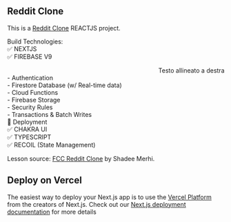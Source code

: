 ## Reddit Clone

This is a [Reddit Clone](https://reddit-clone-ten-gray.vercel.app/) REACTJS project.

Build Technologies: <br/>
✅  NEXTJS <br/>
✅  FIREBASE V9 <br/>
<div style="text-align: right;">Testo allineato a destra</div>
      - Authentication <br/>
      - Firestore Database (w/ Real-time data) <br/>
      - Cloud Functions <br/>
      - Firebase Storage <br/>
      - Security Rules <br/>
      - Transactions & Batch Writes <br/>
      🚀  Deployment <br/>
✅  CHAKRA UI <br/>
✅  TYPESCRIPT <br/>
✅  RECOIL (State Management) <br/>

Lesson source: [FCC Reddit Clone](https://www.youtube.com/watch?v=rCm5RVYKWVg) by Shadee Merhi.

## Deploy on Vercel

The easiest way to deploy your Next.js app is to use the [Vercel Platform](https://vercel.com/new?utm_medium=default-template&filter=next.js&utm_source=create-next-app&utm_campaign=create-next-app-readme) from the creators of Next.js. Check out our [Next.js deployment documentation](https://nextjs.org/docs/deployment) for more details
